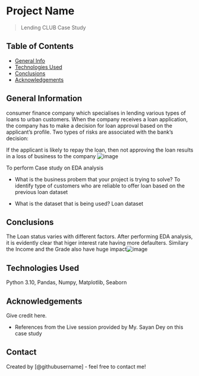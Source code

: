 # Project Name
> Lending CLUB Case Study



## Table of Contents
* [General Info](#general-information)
* [Technologies Used](#technologies-used)
* [Conclusions](#conclusions)
* [Acknowledgements](#acknowledgements)

<!-- You can include any other section that is pertinent to your problem -->

## General Information

consumer finance company which specialises in lending various types of loans to urban customers. When the company receives a loan application, the company has to make a decision for loan approval based on the applicant’s profile. Two types of risks are associated with the bank’s decision:
  
If the applicant is likely to repay the loan, then not approving the loan results in a loss of business to the company
![image](https://github.com/sureshaml86/Case_Study/assets/140676442/de571f0d-87af-4cc1-95a4-e9caff76d228)


   To perform Case study on EDA analysis
  
- What is the business probem that your project is trying to solve?
   To identify type of customers who are reliable to offer loan based on the previous loan dataset
  
- What is the dataset that is being used?
   Loan dataset

<!-- You don't have to answer all the questions - just the ones relevant to your project. -->

## Conclusions
The Loan status varies with different factors. After performing EDA analysis, it is evidently clear that higer interest rate having more defaulters. Similary the Income and the Grade also have huge impact![image](https://github.com/sureshaml86/Case_Study/assets/140676442/0bae2772-8d7d-4bd3-b2cf-1dd4d5182f4c)


<!-- You don't have to answer all the questions - just the ones relevant to your project. -->


## Technologies Used
 Python 3.10, Pandas, Numpy, Matplotlib, Seaborn
<!-- As the libraries versions keep on changing, it is recommended to mention the version of library used in this project -->

## Acknowledgements
Give credit here.
- References from the Live session provided by My. Sayan Dey on this case study



## Contact
Created by [@githubusername] - feel free to contact me!


<!-- Optional -->
<!-- ## License -->
<!-- This project is open source and available under the [... License](). -->

<!-- You don't have to include all sections - just the one's relevant to your project -->
